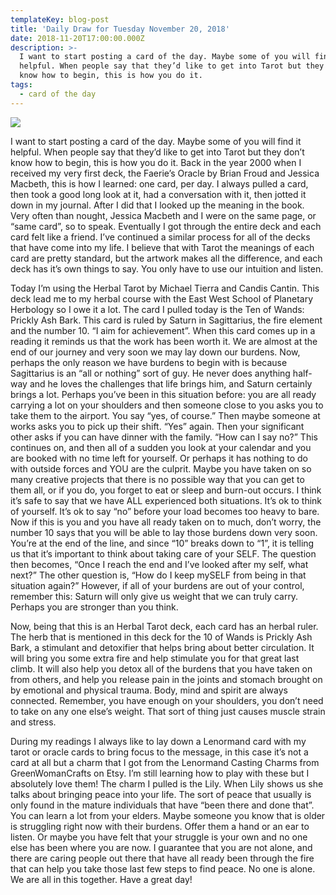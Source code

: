 ```yaml
---
templateKey: blog-post
title: 'Daily Draw for Tuesday November 20, 2018'
date: 2018-11-20T17:00:00.000Z
description: >-
  I want to start posting a card of the day. Maybe some of you will find it
  helpful. When people say that they’d like to get into Tarot but they don’t
  know how to begin, this is how you do it.
tags:
  - card of the day
---
```

![](/img/draw-20181120.png)

I want to start posting a card of the day. Maybe some of you will find it helpful. When people say that they’d like to get into Tarot but they don’t know how to begin, this is how you do it. Back in the year 2000 when I received my very first deck, the Faerie’s Oracle by Brian Froud and Jessica Macbeth, this is how I learned: one card, per day. I always pulled a card, then took a good long look at it, had a conversation with it, then jotted it down in my journal. After I did that I looked up the meaning in the book. Very often than nought, Jessica Macbeth and I were on the same page, or “same card”, so to speak. Eventually I got through the entire deck and each card felt like a friend. I’ve continued a similar process for all of the decks that have come into my life. I believe that with Tarot the meanings of each card are pretty standard, but the artwork makes all the difference, and each deck has it’s own things to say. You only have to use our intuition and listen.

Today I’m using the Herbal Tarot by Michael Tierra and Candis Cantin. This deck lead me to my herbal course with the East West School of Planetary Herbology so I owe it a lot. The card I pulled today is the Ten of Wands: Prickly Ash Bark. This card is ruled by Saturn in Sagittarius, the fire element and the number 10. “I aim for achievement”. When this card comes up in a reading it reminds us that the work has been worth it. We are almost at the end of our journey and very soon we may lay down our burdens. Now, perhaps the only reason we have burdens to begin with is because Sagittarius is an “all or nothing” sort of guy. He never does anything half-way and he loves the challenges that life brings him, and Saturn certainly brings a lot. Perhaps you’ve been in this situation before: you are all ready carrying a lot on your shoulders and then someone close to you asks you to take them to the airport. You say “yes, of course.” Then maybe someone at works asks you to pick up their shift. “Yes” again. Then your significant other asks if you can have dinner with the family. “How can I say no?” This continues on, and then all of a sudden you look at your calendar and you are booked with no time left for yourself. Or perhaps it has nothing to do with outside forces and YOU are the culprit. Maybe you have taken on so many creative projects that there is no possible way that you can get to them all, or if you do, you forget to eat or sleep and burn-out occurs. I think it’s safe to say that we have ALL experienced both situations.  It’s ok to think of yourself. It’s ok to say “no” before your load becomes too heavy to bare. Now if this is you and you have all ready taken on to much, don’t worry, the number 10 says that you will be able to lay those burdens down very soon. You’re at the end of the line, and since “10” breaks down to “1”, it is telling us that it’s important to think about taking care of your SELF. The question then becomes, “Once I reach the end and I’ve looked after my self, what next?” The other question is, “How do I keep mySELF from being in that situation again?” However, if all of your burdens are out of your control, remember this: Saturn will only give us weight that we can truly carry. Perhaps you are stronger than you think. 

Now, being that this is an Herbal Tarot deck, each card has an herbal ruler. The herb that is mentioned in this deck for the 10 of Wands is Prickly Ash Bark, a stimulant and detoxifier that helps bring about better circulation. It will bring you some extra fire and help stimulate you for that great last climb. It will also help you detox all of the burdens that you have taken on from others, and help you release pain in the joints and stomach brought on by emotional and physical trauma. Body, mind and spirit are always connected. Remember, you have enough on your shoulders, you don’t need to take on any one else’s weight. That sort of thing just causes muscle strain and stress. 

During my readings I always like to lay down a Lenormand card with my tarot or oracle cards to bring focus to the message, in this case it’s not a card at all but a charm that I got from the Lenormand Casting Charms from GreenWomanCrafts on Etsy. I’m still learning how to play with these but I absolutely love them! The charm I pulled is the Lily. When Lily shows us she talks about bringing peace into your life. The sort of peace that usually is only found in the mature individuals that have “been there and done that”. You can learn a lot from your elders. Maybe someone you know that is older is struggling right now with their burdens. Offer them a hand or an ear to listen. Or maybe you have felt that your struggle is your own and no one else has been where you are now. I guarantee that you are not alone, and there are caring people out there that have all ready been through the fire that can help you take those last few steps to find peace. No one is alone. We are all in this together. Have a great day!

